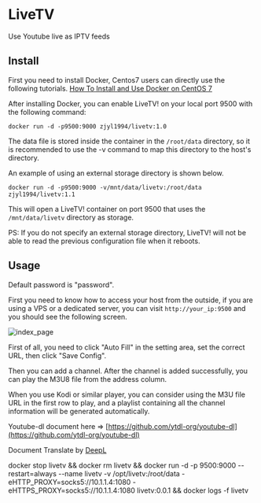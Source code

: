 # LiveTV
Use Youtube live as IPTV feeds

## Install 

First you need to install Docker, Centos7 users can directly use the following tutorials. [How To Install and Use Docker on CentOS 7](https://www.digitalocean.com/community/tutorials/how-to-install-and-use-docker-on-centos-7)

After installing Docker, you can enable LiveTV! on your local port 9500 with the following command:

`docker run -d -p9500:9000 zjyl1994/livetv:1.0`

The data file is stored inside the container in the `/root/data` directory, so it is recommended to use the -v command to map this directory to the host's directory.

An example of using an external storage directory is shown below.

`docker run -d -p9500:9000 -v/mnt/data/livetv:/root/data zjyl1994/livetv:1.1`

This will open a LiveTV! container on port 9500 that uses the `/mnt/data/livetv` directory as storage.

PS: If you do not specify an external storage directory, LiveTV! will not be able to read the previous configuration file when it reboots.

## Usage

Default password is "password".

First you need to know how to access your host from the outside, if you are using a VPS or a dedicated server, you can visit `http://your_ip:9500` and you should see the following screen.

![index_page](pic/index-en.png)

First of all, you need to click "Auto Fill" in the setting area, set the correct URL, then click "Save Config".

Then you can add a channel. After the channel is added successfully, you can play the M3U8 file from the address column.

When you use Kodi or similar player, you can consider using the M3U file URL in the first row to play, and a playlist containing all the channel information will be generated automatically.

Youtube-dl document here => [https://github.com/ytdl-org/youtube-dl](https://github.com/ytdl-org/youtube-dl)

Document Translate by [DeepL](https://www.deepl.com/zh/translator)


 docker stop livetv && docker rm livetv && docker run -d -p 9500:9000 --restart=always --name livetv -v /opt/livetv:/root/data -eHTTP_PROXY=socks5://10.1.1.4:1080 -eHTTPS_PROXY=socks5://10.1.1.4:1080 livetv:0.0.1 && docker logs -f livetv
